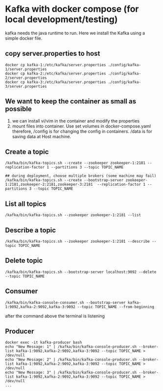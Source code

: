 # Kafka with docker compose (for local development/testing)
kafka needs the java runtime to run. Here we install the Kafka using a simple docker file.


## copy server.properties to host
```
docker cp kafka-1:/etc/kafka/server.properties ./config/kafka-1/server.properties
docker cp kafka-2:/etc/kafka/server.properties ./config/kafka-2/server.properties
docker cp kafka-3:/etc/kafka/server.properties ./config/kafka-3/server.properties
```

## We want to keep the container as small as possible
1. we can install vi/vim in the container and modify the properties
2. mount files into container. Use set volumes in docker-compose.yaml
therefore, /config is for changing the config in containers. /data is for saving data at Host machine.




## Create a topic
```
/kafka/bin/kafka-topics.sh --create --zookeeper zookeeper-1:2181 --replication-factor 1 --partitions 3 --topic TOPIC_NAME

## during deployment, choose multiple brokers (some machine may fail)
/kafka/bin/kafka-topics.sh --create --bootstrap-server zookeeper-1:2181,zookeeper-2:2181,zookeeper-3:2181  --replication-factor 1 --partitions 3 --topic TOPIC_NAME
```

## List all topics
```
/kafka/bin/kafka-topics.sh --zookeeper zookeeper-1:2181 --list
```

## Describe a topic
```
/kafka/bin/kafka-topics.sh --zookeeper zookeeper-1:2181 --describe --topic TOPIC_NAME
```

## Delete topic
```
/kafka/bin/kafka-topics.sh --bootstrap-server localhost:9092 --delete --topic TOPIC_NAME
```

## Consumer
```
/kafka/bin/kafka-console-consumer.sh --bootstrap-server kafka-1:9092,kafka-2:9092,kafka-3:9092 --topic TOPIC_NAME --from-beginning
```
after the command above the terminal is listening

## Producer
```
docker exec -it kafka-producer bash 
echo "New Message: 1" | /kafka/bin/kafka-console-producer.sh --broker-list kafka-1:9092,kafka-2:9092,kafka-3:9092 --topic TOPIC_NAME > /dev/null
echo "New Message: 2" | /kafka/bin/kafka-console-producer.sh --broker-list kafka-1:9092,kafka-2:9092,kafka-3:9092 --topic TOPIC_NAME > /dev/null
echo "New Message: 3" | /kafka/bin/kafka-console-producer.sh --broker-list kafka-1:9092,kafka-2:9092,kafka-3:9092 --topic TOPIC_NAME > /dev/null
...
```

